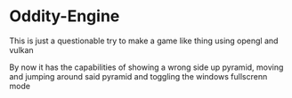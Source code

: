 # Oddity-Engine
This is just a questionable try to make a game like thing using opengl and vulkan

By now it has the capabilities of showing a wrong side up pyramid, moving and jumping around said pyramid and toggling the windows fullscrenn mode